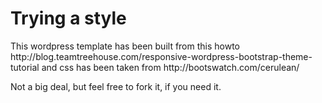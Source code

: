 <h1>Trying a style</h1>
This wordpress template has been built from this howto http://blog.teamtreehouse.com/responsive-wordpress-bootstrap-theme-tutorial 
and css has been taken from http://bootswatch.com/cerulean/

Not a big deal, but feel free to fork it, if you need it. 

